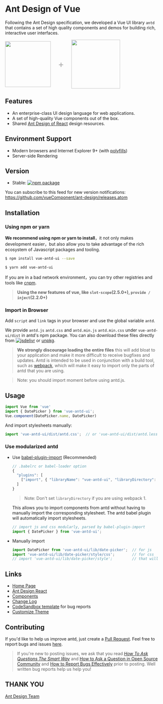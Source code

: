 
# Ant Design of Vue

Following the Ant Design specification, we developed a Vue UI library `antd` that contains a set of high quality components and demos for building rich, interactive user interfaces.

<div class="pic-plus">
  <img width="150" src="https://gw.alipayobjects.com/zos/rmsportal/KDpgvguMpGfqaHPjicRK.svg">
  <span>+</span>
  <img width="160" src="https://cn.vuejs.org/images/logo.png">
</div>


<style>
.pic-plus > * {
  display: inline-block !important;
  vertical-align: middle;
}
.pic-plus span {
  font-size: 30px;
  color: #aaa;
  margin: 0 20px;
}
</style>


## Features

- An enterprise-class UI design language for web applications.
- A set of high-quality Vue components out of the box.
- Shared [Ant Design of React](https://ant.design/docs/spec/introduce) design resources.

## Environment Support

* Modern browsers and Internet Explorer 9+ (with [polyfills](https://vuecomponent.github.io/ant-design/docs/vue/getting-started-cn/#兼容性))
* Server-side Rendering

## Version

- Stable: [![npm package](https://img.shields.io/npm/v/vue-antd-ui.svg?style=flat-square)](https://www.npmjs.org/package/vue-antd-ui)

You can subscribe to this feed for new version notifications: https://github.com/vueComponent/ant-design/releases.atom

## Installation

### Using npm or yarn

**We recommend using npm or yarn to install**，it not only makes development easier，but also allow you to take advantage of the rich ecosystem of Javascript packages and tooling.

```bash
$ npm install vue-antd-ui --save
```

```bash
$ yarn add vue-antd-ui
```

If you are in a bad network environment，you can try other registries and tools like [cnpm](https://github.com/cnpm/cnpm).

> **Using the new features of vue, like `slot-scope`(2.5.0+), `provide / inject`(2.2.0+)**

### Import in Browser

Add `script` and `link` tags in your browser and use the global variable `antd`.

We provide `antd.js` `antd.css` and `antd.min.js` `antd.min.css` under `vue-antd-ui/dist` in antd's npm package. You can also download these files directly from [![jsdelivr](https://data.jsdelivr.com/v1/package/npm/vue-antd-ui/badge)](https://www.jsdelivr.com/package/npm/vue-antd-ui) or [unpkg](https://unpkg.com/vue-antd-ui/dist/).

> **We strongly discourage loading the entire files** this will add bloat to your application and make it more difficult to receive bugfixes and updates. Antd is intended to be used in conjunction with a build tool, such as [webpack](https://webpack.github.io/), which will make it easy to import only the parts of antd that you are using.

> Note: you should import moment before using antd.js.

## Usage

```jsx
import Vue from 'vue'
import { DatePicker } from 'vue-antd-ui';
Vue.component(DatePicker.name, DatePicker)
```

And import stylesheets manually:

```jsx
import 'vue-antd-ui/dist/antd.css';  // or 'vue-antd-ui/dist/antd.less'
```

### Use modularized antd

- Use [babel-plugin-import](https://github.com/ant-design/babel-plugin-import) (Recommended)

   ```js
   // .babelrc or babel-loader option
   {
     "plugins": [
       ["import", { "libraryName": "vue-antd-ui", "libraryDirectory": "es", "style": "css" }] // `style: true` for less
     ]
   }
   ```

   > Note: Don't set `libraryDirectory` if you are using webpack 1.

   This allows you to import components from antd without having to manually import the corresponding stylesheet. The antd babel plugin will automatically import stylesheets.

   ```jsx
   // import js and css modularly, parsed by babel-plugin-import
   import { DatePicker } from 'vue-antd-ui';
   ```

- Manually import

   ```jsx
   import DatePicker from 'vue-antd-ui/lib/date-picker';  // for js
   import 'vue-antd-ui/lib/date-picker/style/css';        // for css
   // import 'vue-antd-ui/lib/date-picker/style';         // that will import less
   ```


## Links

- [Home Page](https://vuecomponent.github.io/ant-design/)
- [Ant Design React](https://ant.design/)
- [Components](https://vuecomponent.github.io/ant-design/docs/react/introduce)
- [Change Log](/ant-design/changelog)
- [CodeSandbox template](https://codesandbox.io/s/2wpk21kzvr) for bug reports
- [Customize Theme](/ant-design/docs/vue/customize-theme)



## Contributing


If you'd like to help us improve antd, just create a [Pull Request](https://github.com/vueComponent/ant-design/pulls). Feel free to report bugs and issues [here](https://github.com/vueComponent/ant-design/issues).

> If you're new to posting issues, we ask that you read [*How To Ask Questions The Smart Way*](http://www.catb.org/~esr/faqs/smart-questions.html) and [How to Ask a Question in Open Source Community](https://github.com/seajs/seajs/issues/545) and [How to Report Bugs Effectively](http://www.chiark.greenend.org.uk/~sgtatham/bugs.html) prior to posting. Well written bug reports help us help you!

## THANK YOU

[Ant Design Team](https://github.com/ant-design/ant-design/blob/master/AUTHORS.txt)
